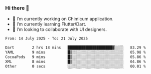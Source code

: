 ### Hi there 👋

<!--
**devcat37/devcat37** is a ✨ _special_ ✨ repository because its `README.md` (this file) appears on your GitHub profile.-->


- 🔭 I’m currently working on Chimicum application.
- 🌱 I’m currently learning Flutter/Dart.
- 👯 I’m looking to collaborate with UI designers.
<!-- - 🤔 I’m looking for help with ... -->

<!--START_SECTION:waka-->

```txt
From: 14 July 2025 - To: 21 July 2025

Dart        2 hrs 18 mins   ████████████████████▓░░░░   83.29 %
YAML        9 mins          █▒░░░░░░░░░░░░░░░░░░░░░░░   05.98 %
CocoaPods   9 mins          █▒░░░░░░░░░░░░░░░░░░░░░░░   05.86 %
XML         8 mins          █▒░░░░░░░░░░░░░░░░░░░░░░░   04.86 %
Other       0 secs          ░░░░░░░░░░░░░░░░░░░░░░░░░   00.01 %
```

<!--END_SECTION:waka-->
